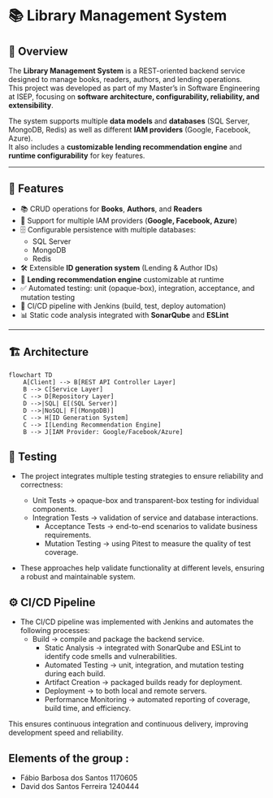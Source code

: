 # 📚 Library Management System  

## 📖 Overview  
The **Library Management System** is a REST-oriented backend service designed to manage books, readers, authors, and lending operations.  
This project was developed as part of my Master’s in Software Engineering at ISEP, focusing on **software architecture, configurability, reliability, and extensibility**.  

The system supports multiple **data models** and **databases** (SQL Server, MongoDB, Redis) as well as different **IAM providers** (Google, Facebook, Azure).  
It also includes a **customizable lending recommendation engine** and **runtime configurability** for key features.  

---

## 🚀 Features  
- 📚 CRUD operations for **Books**, **Authors**, and **Readers**  
- 🔑 Support for multiple IAM providers (**Google, Facebook, Azure**)  
- 🗄️ Configurable persistence with multiple databases:  
  - SQL Server  
  - MongoDB  
  - Redis  
- 🛠️ Extensible **ID generation system** (Lending & Author IDs)  
- 🤖 **Lending recommendation engine** customizable at runtime  
- ✅ Automated testing: unit (opaque-box), integration, acceptance, and mutation testing  
- 🔄 CI/CD pipeline with Jenkins (build, test, deploy automation)  
- 📊 Static code analysis integrated with **SonarQube** and **ESLint**  

---

## 🏗️ Architecture  

```mermaid
flowchart TD
    A[Client] --> B[REST API Controller Layer]
    B --> C[Service Layer]
    C --> D[Repository Layer]
    D -->|SQL| E[(SQL Server)]
    D -->|NoSQL| F[(MongoDB)]
    C --> H[ID Generation System]
    C --> I[Lending Recommendation Engine]
    B --> J[IAM Provider: Google/Facebook/Azure]
```

## 🧪 Testing

- The project integrates multiple testing strategies to ensure reliability and correctness:
  - Unit Tests → opaque-box and transparent-box testing for individual components.
  - Integration Tests → validation of service and database interactions.
	- Acceptance Tests → end-to-end scenarios to validate business requirements.
	- Mutation Testing → using Pitest to measure the quality of test coverage.

- These approaches help validate functionality at different levels, ensuring a robust and maintainable system.


## ⚙️ CI/CD Pipeline

- The CI/CD pipeline was implemented with Jenkins and automates the following processes:
  	- Build → compile and package the backend service.
	  - Static Analysis → integrated with SonarQube and ESLint to identify code smells and vulnerabilities.
	  - Automated Testing → unit, integration, and mutation testing during each build.
	  - Artifact Creation → packaged builds ready for deployment.
	  - Deployment → to both local and remote servers.
	  - Performance Monitoring → automated reporting of coverage, build time, and efficiency.

This ensures continuous integration and continuous delivery, improving development speed and reliability.


## Elements of the group :

 * Fábio Barbosa dos Santos 1170605
 * David dos Santos Ferreira 1240444
